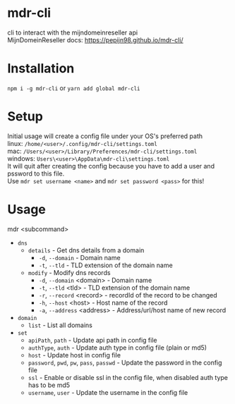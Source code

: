 # mdr-cli
cli to interact with the mijndomeinreseller api \
MijnDomeinReseller docs: https://pepijn98.github.io/mdr-cli/

# Installation
`npm i -g mdr-cli` or `yarn add global mdr-cli`

# Setup
Initial usage will create a config file under your OS's preferred path \
linux: `/home/<user>/.config/mdr-cli/settings.toml` \
mac: `/Users/<user>/Library/Preferences/mdr-cli/settings.toml` \
windows: `Users\<user>\AppData\mdr-cli\settings.toml` \
It will quit after creating the config because you have to add a user and pssword to this file. \
Use `mdr set username <name>` and `mdr set password <pass>` for this!

# Usage
mdr \<subcommand\>

- `dns`
    - `details` - Get dns details from a domain
        - `-d`, `--domain` <domain>     - Domain name                     
        - `-t`, `--tld` <tld>           - TLD extension of the domain name
    - `modify`  - Modify dns records
        - `-d`, `--domain` \<domain\>   - Domain name                         
        - `-t`, `--tld` \<tld\>         - TLD extension of the domain name    
        - `-r`, `--record` \<record\>   - recordId of the record to be changed
        - `-h`, `--host` \<host\>       - Host name of the record             
        - `-a`, `--address` \<address\> - Address/url/host name of new record
- `domain`
    - `list` - List all domains
- `set`
    - `apiPath`, `path`                         - Update api path in config file                                                 
    - `authType`, `auth`                        - Update auth type in config file (plain or md5)                                 
    - `host`                                    - Update host in config file                                                     
    - `password`, `pwd`, `pw`, `pass`, `passwd` - Update the password in the config file                                         
    - `ssl`                                     - Enable or disable ssl in the config file, when disabled auth type has to be md5
    - `username`, `user`                        - Update the username in the config file

